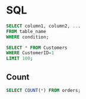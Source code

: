 # SQL

```sql
SELECT column1, column2, ...
FROM table_name
WHERE condition;

SELECT * FROM Customers
WHERE CustomerID=1
LIMIT 100;
```

## Count

```sql
SELECT COUNT(*) FROM orders;
```

